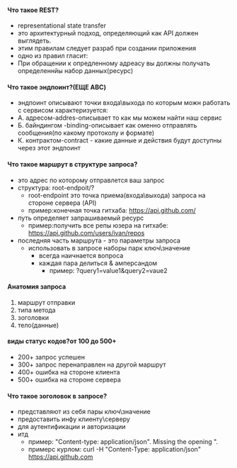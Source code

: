 #### Что такое REST?
- representational state transfer
- это архитектурный подход, определяющий как API должен выглядеть.
- этим правилам следует разраб при создании приложения
- одно из правил гласит:
- При обращении к опредленному адреасу вы должны получать определеннйы набор данных(ресурс)

#### Что такое эндпоинт?(ЕЩЕ ABC)
- эндпоинт описывают точки входа\выхода по которым можн работать с сервисом
характеризуется:
- А. адресом-addres-описывает то как мы можем найти наш сервис
- Б. байндингом -binding-описывает как оменно отправлять сообщения(по какому протоколу и формате)
- К. контрактом-contract - какие данные и действия будут доступны через этот эндпоинт

#### Что такое маршрут в структуре запроса?
- это адрес по которому отправлется ваш запрос
- структура: root-endpoit/?
    - root-endpoint это точка приема(входа\выхода) запроса на стороне сервера (API)
    - пример:конечная точка гитхаба: https://api.github.com/
- путь определяет запрашиваемый ресурс
    - пример:получить все репы юзера на гитхабе: https://api.github.com/users/ivan/repos
- последняя часть маршрута - это параметры запроса
    - использовать в запросе наборы парк ключ\значение
      - всегда наичнается  вопроса
      - каждая пара делиться & амперсандом
        - пример: ?query1=value1&query2=vaue2

#### Анатомия запроса
1. маршрут отправки
2. типа метода
3. зоголовки
4. тело(данные)

#### виды статус кодов?от 100 до 500+
- 200+ запрос успешен
- 300+ запрос перенаправлен на другой маршрут
- 400+ ошибка на стороне клиента
- 500+ ошибка на стороне сервера

#### Что такое зоголовок в запросе?
- представляют из себя пары ключ\значение
- предоставить инфу клиенту\серверу
- для аутентификации и авторизации
- итд
    - пример: "Content-type: application/json". Missing the opening ".
    - примерс курлом: curl -H "Content-Type: application/json" https://api.github.com

